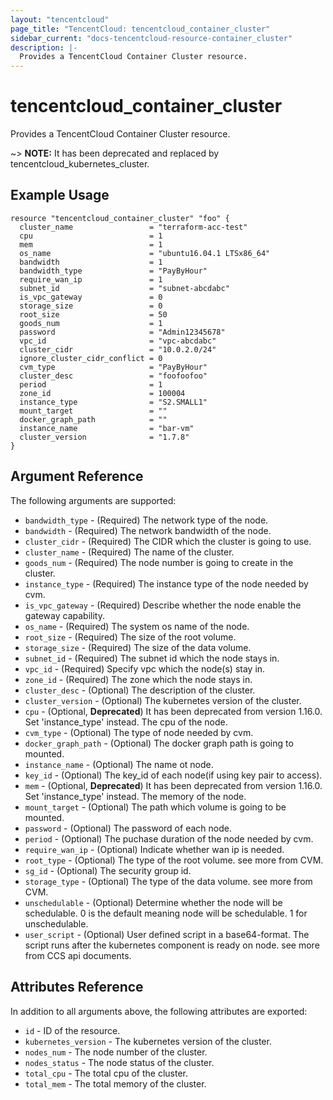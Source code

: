 ```yaml
---
layout: "tencentcloud"
page_title: "TencentCloud: tencentcloud_container_cluster"
sidebar_current: "docs-tencentcloud-resource-container_cluster"
description: |-
  Provides a TencentCloud Container Cluster resource.
---
```


# tencentcloud_container_cluster

Provides a TencentCloud Container Cluster resource.

~> **NOTE:** It has been deprecated and replaced by tencentcloud_kubernetes_cluster.

## Example Usage

```hcl
resource "tencentcloud_container_cluster" "foo" {
  cluster_name                 = "terraform-acc-test"
  cpu                          = 1
  mem                          = 1
  os_name                      = "ubuntu16.04.1 LTSx86_64"
  bandwidth                    = 1
  bandwidth_type               = "PayByHour"
  require_wan_ip               = 1
  subnet_id                    = "subnet-abcdabc"
  is_vpc_gateway               = 0
  storage_size                 = 0
  root_size                    = 50
  goods_num                    = 1
  password                     = "Admin12345678"
  vpc_id                       = "vpc-abcdabc"
  cluster_cidr                 = "10.0.2.0/24"
  ignore_cluster_cidr_conflict = 0
  cvm_type                     = "PayByHour"
  cluster_desc                 = "foofoofoo"
  period                       = 1
  zone_id                      = 100004
  instance_type                = "S2.SMALL1"
  mount_target                 = ""
  docker_graph_path            = ""
  instance_name                = "bar-vm"
  cluster_version              = "1.7.8"
}
```

## Argument Reference

The following arguments are supported:

* `bandwidth_type` - (Required) The network type of the node.
* `bandwidth` - (Required) The network bandwidth of the node.
* `cluster_cidr` - (Required) The CIDR which the cluster is going to use.
* `cluster_name` - (Required) The name of the cluster.
* `goods_num` - (Required) The node number is going to create in the cluster.
* `instance_type` - (Required) The instance type of the node needed by cvm.
* `is_vpc_gateway` - (Required) Describe whether the node enable the gateway capability.
* `os_name` - (Required) The system os name of the node.
* `root_size` - (Required) The size of the root volume.
* `storage_size` - (Required) The size of the data volume.
* `subnet_id` - (Required) The subnet id which the node stays in.
* `vpc_id` - (Required) Specify vpc which the node(s) stay in.
* `zone_id` - (Required) The zone which the node stays in.
* `cluster_desc` - (Optional) The description of the cluster.
* `cluster_version` - (Optional) The kubernetes version of the cluster.
* `cpu` - (Optional, **Deprecated**) It has been deprecated from version 1.16.0. Set 'instance_type' instead. The cpu of the node.
* `cvm_type` - (Optional) The type of node needed by cvm.
* `docker_graph_path` - (Optional) The docker graph path is going to mounted.
* `instance_name` - (Optional) The name ot node.
* `key_id` - (Optional) The key_id of each node(if using key pair to access).
* `mem` - (Optional, **Deprecated**) It has been deprecated from version 1.16.0. Set 'instance_type' instead. The memory of the node.
* `mount_target` - (Optional) The path which volume is going to be mounted.
* `password` - (Optional) The password of each node.
* `period` - (Optional) The puchase duration of the node needed by cvm.
* `require_wan_ip` - (Optional) Indicate whether wan ip is needed.
* `root_type` - (Optional) The type of the root volume. see more from CVM.
* `sg_id` - (Optional) The security group id.
* `storage_type` - (Optional) The type of the data volume. see more from CVM.
* `unschedulable` - (Optional) Determine whether the node will be schedulable. 0 is the default meaning node will be schedulable. 1 for unschedulable.
* `user_script` - (Optional) User defined script in a base64-format. The script runs after the kubernetes component is ready on node. see more from CCS api documents.

## Attributes Reference

In addition to all arguments above, the following attributes are exported:

* `id` - ID of the resource.
* `kubernetes_version` - The kubernetes version of the cluster.
* `nodes_num` - The node number of the cluster.
* `nodes_status` - The node status of the cluster.
* `total_cpu` - The total cpu of the cluster.
* `total_mem` - The total memory of the cluster.


